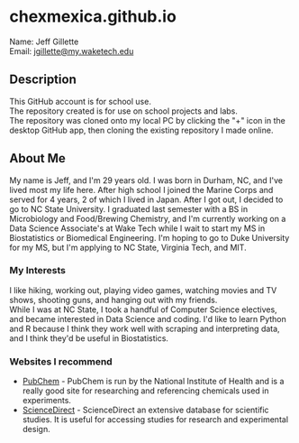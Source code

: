 # chexmexica.github.io
Name: Jeff Gillette  
Email: jgillette@my.waketech.edu

## Description
 This GitHub account is for school use.  
 The repository created is for use on school projects and labs.  
 The repository was cloned onto my local PC by clicking the "+" icon in the desktop GitHub app, then cloning the existing repository I made online.

## About Me
 My name is Jeff, and I'm 29 years old. I was born in Durham, NC, and I've lived most my life here. After high school I joined the Marine Corps and served for 4 years, 2 of which I lived in Japan. After I got out, I decided to go to NC State University.
 I graduated last semester with a BS in Microbiology and Food/Brewing Chemistry, and I'm currently working on a Data Science Associate's at Wake Tech while I wait to start my MS in Biostatistics or Biomedical Engineering. I'm hoping to go to Duke University for my MS, but I'm applying to NC State, Virginia Tech, and MIT.
### My Interests
 I like hiking, working out, playing video games, watching movies and TV shows, shooting guns, and hanging out with my friends.  
 While I was at NC State, I took a handful of Computer Science electives, and became interested in Data Science and coding. I'd like to learn Python and R because I think they work well with scraping and interpreting data, and I think they'd be useful in Biostatistics.

### Websites I recommend
 * [PubChem](https://pubchem.ncbi.nlm.nih.gov/) - PubChem is run by the National Institute of Health and is a really good site for researching and referencing chemicals used in experiments.  
 * [ScienceDirect](https://www.sciencedirect.com/) - ScienceDirect an extensive database for scientific studies. It is useful for accessing studies for research and experimental design.


 